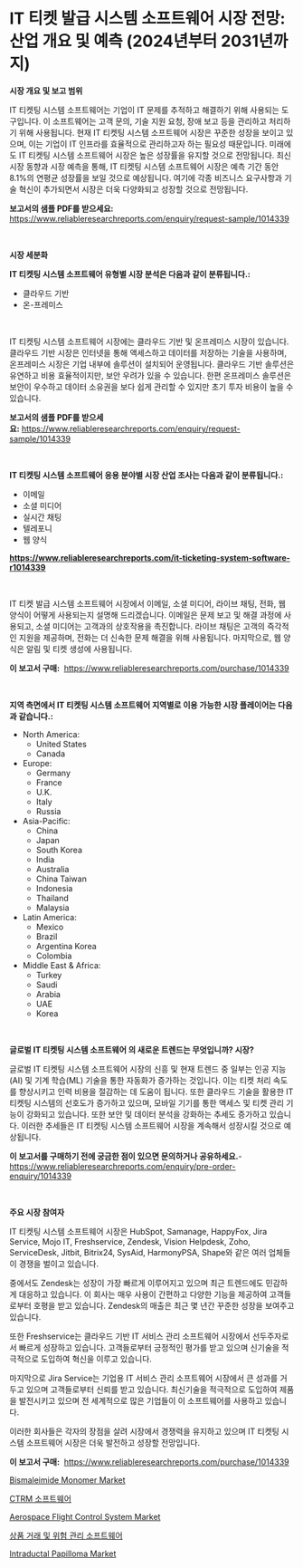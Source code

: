 <p><h1>IT 티켓 발급 시스템 소프트웨어 시장 전망: 산업 개요 및 예측 (2024년부터 2031년까지)</h1></p><p><strong>시장 개요 및 보고 범위</strong></p>
<p><p>IT 티켓팅 시스템 소프트웨어는 기업이 IT 문제를 추적하고 해결하기 위해 사용되는 도구입니다. 이 소프트웨어는 고객 문의, 기술 지원 요청, 장애 보고 등을 관리하고 처리하기 위해 사용됩니다. 현재 IT 티켓팅 시스템 소프트웨어 시장은 꾸준한 성장을 보이고 있으며, 이는 기업이 IT 인프라를 효율적으로 관리하고자 하는 필요성 때문입니다. 미래에도 IT 티켓팅 시스템 소프트웨어 시장은 높은 성장률을 유지할 것으로 전망됩니다. 최신 시장 동향과 시장 예측을 통해, IT 티켓팅 시스템 소프트웨어 시장은 예측 기간 동안 8.1%의 연평균 성장률을 보일 것으로 예상됩니다. 여기에 각종 비즈니스 요구사항과 기술 혁신이 추가되면서 시장은 더욱 다양화되고 성장할 것으로 전망됩니다.</p></p>
<p><strong>보고서의 샘플 PDF를 받으세요:</strong> <a href="https://www.reliableresearchreports.com/enquiry/request-sample/1014339">https://www.reliableresearchreports.com/enquiry/request-sample/1014339</a></p>
<p>&nbsp;</p>
<p><strong>시장 세분화</strong></p>
<p><strong>IT 티켓팅 시스템 소프트웨어 유형별 시장 분석은 다음과 같이 분류됩니다.:</strong></p>
<p><ul><li>클라우드 기반</li><li>온-프레미스</li></ul></p>
<p>&nbsp;</p>
<p><p>IT 티켓팅 시스템 소프트웨어 시장에는 클라우드 기반 및 온프레미스 시장이 있습니다. 클라우드 기반 시장은 인터넷을 통해 액세스하고 데이터를 저장하는 기술을 사용하며, 온프레미스 시장은 기업 내부에 솔루션이 설치되어 운영됩니다. 클라우드 기반 솔루션은 유연하고 비용 효율적이지만, 보안 우려가 있을 수 있습니다. 한편 온프레미스 솔루션은 보안이 우수하고 데이터 소유권을 보다 쉽게 관리할 수 있지만 초기 투자 비용이 높을 수 있습니다.</p></p>
<p><strong>보고서의 샘플 PDF를 받으세요:</strong>&nbsp;<a href="https://www.reliableresearchreports.com/enquiry/request-sample/1014339">https://www.reliableresearchreports.com/enquiry/request-sample/1014339</a></p>
<p>&nbsp;</p>
<p><strong> IT 티켓팅 시스템 소프트웨어 응용 분야별 시장 산업 조사는 다음과 같이 분류됩니다.:</strong></p>
<p><ul><li>이메일</li><li>소셜 미디어</li><li>실시간 채팅</li><li>텔레포니</li><li>웹 양식</li></ul></p>
<p><strong><a href="https://www.reliableresearchreports.com/it-ticketing-system-software-r1014339">https://www.reliableresearchreports.com/it-ticketing-system-software-r1014339</a></strong></p>
<p>&nbsp;</p>
<p><p>IT 티켓 발급 시스템 소프트웨어 시장에서 이메일, 소셜 미디어, 라이브 채팅, 전화, 웹 양식이 어떻게 사용되는지 설명해 드리겠습니다. 이메일은 문제 보고 및 해결 과정에 사용되고, 소셜 미디어는 고객과의 상호작용을 촉진합니다. 라이브 채팅은 고객의 즉각적인 지원을 제공하며, 전화는 더 신속한 문제 해결을 위해 사용됩니다. 마지막으로, 웹 양식은 알림 및 티켓 생성에 사용됩니다.</p></p>
<p><strong>이 보고서 구매:</strong>&nbsp; <a href="https://www.reliableresearchreports.com/purchase/1014339">https://www.reliableresearchreports.com/purchase/1014339</a></p>
<p>&nbsp;</p>
<p><strong>지역 측면에서 IT 티켓팅 시스템 소프트웨어 지역별로 이용 가능한 시장 플레이어는 다음과 같습니다.:</strong></p>
<p><ul>
    <li>
        North America:
        <ul>
            <li>United States</li>
            <li>Canada</li>
        </ul>
    </li>
    <li>
        Europe:
        <ul>
            <li>Germany</li>
            <li>France</li>
            <li>U.K.</li>
            <li>Italy</li>
            <li>Russia</li>
        </ul>
    </li>
    <li>
        Asia-Pacific:
        <ul>
            <li>China</li>
            <li>Japan</li>
            <li>South Korea</li>
            <li>India</li>
            <li>Australia</li>
            <li>China Taiwan</li>
            <li>Indonesia</li>
            <li>Thailand</li>
            <li>Malaysia</li>
        </ul>
    </li>
    <li>
        Latin America:
        <ul>
            <li>Mexico</li>
            <li>Brazil</li>
            <li>Argentina Korea</li>
            <li>Colombia</li>
        </ul>
    </li>
    <li>
        Middle East & Africa:
        <ul>
            <li>Turkey</li>
            <li>Saudi</li>
            <li>Arabia</li>
            <li>UAE</li>
            <li>Korea</li>
        </ul>
    </li>
    </ul></p>
<p>&nbsp;</p>
<p><strong>글로벌 IT 티켓팅 시스템 소프트웨어 의 새로운 트렌드는 무엇입니까? 시장?</strong></p>
<p><p>글로벌 IT 티켓팅 시스템 소프트웨어 시장의 신흥 및 현재 트렌드 중 일부는 인공 지능(AI) 및 기계 학습(ML) 기술을 통한 자동화가 증가하는 것입니다. 이는 티켓 처리 속도를 향상시키고 인력 비용을 절감하는 데 도움이 됩니다. 또한 클라우드 기술을 활용한 IT 티켓팅 시스템의 선호도가 증가하고 있으며, 모바일 기기를 통한 액세스 및 티켓 관리 기능이 강화되고 있습니다. 또한 보안 및 데이터 분석을 강화하는 추세도 증가하고 있습니다. 이러한 추세들은 IT 티켓팅 시스템 소프트웨어 시장을 계속해서 성장시킬 것으로 예상됩니다.</p></p>
<p><strong>이 보고서를 구매하기 전에 궁금한 점이 있으면 문의하거나 공유하세요.</strong>- <a href="https://www.reliableresearchreports.com/enquiry/pre-order-enquiry/1014339">https://www.reliableresearchreports.com/enquiry/pre-order-enquiry/1014339</a></p>
<p>&nbsp;</p>
<p><strong>주요 시장 참여자</strong></p>
<p><p>IT 티켓팅 시스템 소프트웨어 시장은 HubSpot, Samanage, HappyFox, Jira Service, Mojo IT, Freshservice, Zendesk, Vision Helpdesk, Zoho, ServiceDesk, Jitbit, Bitrix24, SysAid, HarmonyPSA, Shape와 같은 여러 업체들이 경쟁을 벌이고 있습니다.</p><p>중에서도 Zendesk는 성장이 가장 빠르게 이루어지고 있으며 최근 트렌드에도 민감하게 대응하고 있습니다. 이 회사는 매우 사용이 간편하고 다양한 기능을 제공하여 고객들로부터 호평을 받고 있습니다. Zendesk의 매출은 최근 몇 년간 꾸준한 성장을 보여주고 있습니다.</p><p>또한 Freshservice는 클라우드 기반 IT 서비스 관리 소프트웨어 시장에서 선두주자로서 빠르게 성장하고 있습니다. 고객들로부터 긍정적인 평가를 받고 있으며 신기술을 적극적으로 도입하여 혁신을 이루고 있습니다.</p><p>마지막으로 Jira Service는 기업용 IT 서비스 관리 소프트웨어 시장에서 큰 성과를 거두고 있으며 고객들로부터 신뢰를 받고 있습니다. 최신기술을 적극적으로 도입하여 제품을 발전시키고 있으며 전 세계적으로 많은 기업들이 이 소프트웨어를 사용하고 있습니다.</p><p>이러한 회사들은 각자의 장점을 살려 시장에서 경쟁력을 유지하고 있으며 IT 티켓팅 시스템 소프트웨어 시장은 더욱 발전하고 성장할 전망입니다.</p></p>
<p><strong>이 보고서 구매:</strong>&nbsp;&nbsp;<a href="https://www.reliableresearchreports.com/purchase/1014339">https://www.reliableresearchreports.com/purchase/1014339</a></p>
<p><p><a href="https://issuu.com/reportprime-2/docs/bismaleimide-monomer-market-size-2030.pptx">Bismaleimide Monomer Market</a></p><p><a href="https://github.com/Maeennan456456/Market-Research-Report-List-1/blob/main/227786923860.md">CTRM 소프트웨어</a></p><p><a href="https://github.com/johnbach50/Market-Research-Report-List-2/blob/main/aerospace-flight-control-system-market.md">Aerospace Flight Control System Market</a></p><p><a href="https://github.com/vsap75a286l/Market-Research-Report-List-1/blob/main/183526723859.md">상품 거래 및 위험 관리 소프트웨어</a></p><p><a href="https://github.com/lylyparadise/Market-Research-Report-List-2/blob/main/intraductal-papilloma-market.md">Intraductal Papilloma Market</a></p></p>